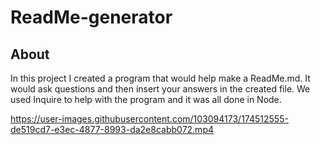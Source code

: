 # ReadMe-generator

## About
In this project I created a program that would help make a ReadMe.md. It would ask questions and then insert your answers in the created file. We used Inquire to help with the program and it was all done in Node.





https://user-images.githubusercontent.com/103094173/174512555-de519cd7-e3ec-4877-8993-da2e8cabb072.mp4

